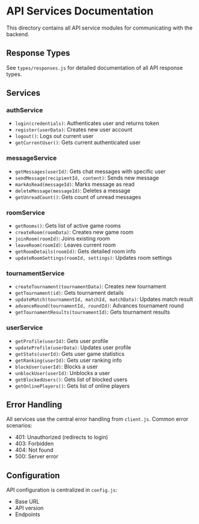 # API Services Documentation

This directory contains all API service modules for communicating with the backend.

## Response Types

See `types/responses.js` for detailed documentation of all API response types.

## Services

### authService
- `login(credentials)`: Authenticates user and returns token
- `register(userData)`: Creates new user account
- `logout()`: Logs out current user
- `getCurrentUser()`: Gets current authenticated user

### messageService
- `getMessages(userId)`: Gets chat messages with specific user
- `sendMessage(recipientId, content)`: Sends new message
- `markAsRead(messageId)`: Marks message as read
- `deleteMessage(messageId)`: Deletes a message
- `getUnreadCount()`: Gets count of unread messages

### roomService
- `getRooms()`: Gets list of active game rooms
- `createRoom(roomData)`: Creates new game room
- `joinRoom(roomId)`: Joins existing room
- `leaveRoom(roomId)`: Leaves current room
- `getRoomDetails(roomId)`: Gets detailed room info
- `updateRoomSettings(roomId, settings)`: Updates room settings

### tournamentService
- `createTournament(tournamentData)`: Creates new tournament
- `getTournament(id)`: Gets tournament details
- `updateMatch(tournamentId, matchId, matchData)`: Updates match result
- `advanceRound(tournamentId, roundId)`: Advances tournament round
- `getTournamentResults(tournamentId)`: Gets tournament results

### userService
- `getProfile(userId)`: Gets user profile
- `updateProfile(userData)`: Updates user profile
- `getStats(userId)`: Gets user game statistics
- `getRanking(userId)`: Gets user ranking info
- `blockUser(userId)`: Blocks a user
- `unblockUser(userId)`: Unblocks a user
- `getBlockedUsers()`: Gets list of blocked users
- `getOnlinePlayers()`: Gets list of online players

## Error Handling

All services use the central error handling from `client.js`. Common error scenarios:

- 401: Unauthorized (redirects to login)
- 403: Forbidden
- 404: Not found
- 500: Server error

## Configuration

API configuration is centralized in `config.js`:
- Base URL
- API version
- Endpoints
